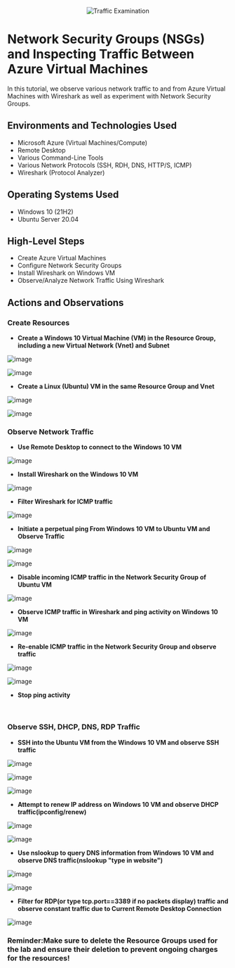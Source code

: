 <p align="center">
<img src="https://i.imgur.com/Ua7udoS.png" alt="Traffic Examination"/>
</p>

<h1>Network Security Groups (NSGs) and Inspecting Traffic Between Azure Virtual Machines</h1>
In this tutorial, we observe various network traffic to and from Azure Virtual Machines with Wireshark as well as experiment with Network Security Groups. <br />


<h2>Environments and Technologies Used</h2>

- Microsoft Azure (Virtual Machines/Compute)
- Remote Desktop
- Various Command-Line Tools
- Various Network Protocols (SSH, RDH, DNS, HTTP/S, ICMP)
- Wireshark (Protocol Analyzer)

<h2>Operating Systems Used </h2>

- Windows 10 (21H2)
- Ubuntu Server 20.04

<h2>High-Level Steps</h2>

- Create Azure Virtual Machines
- Configure Network Security Groups
- Install Wireshark on Windows VM
- Observe/Analyze Network Traffic Using Wireshark

<h2>Actions and Observations</h2>

<h3>Create Resources</h3>

- <b>Create a Windows 10 Virtual Machine (VM) in the Resource Group, including a new Virtual Network (Vnet) and Subnet</b>

![image](https://github.com/Postmoedev/azure-network-protocols/assets/150564271/f671762b-f9d6-4198-898b-3f8b31007670)

![image](https://github.com/Postmoedev/azure-network-protocols/assets/150564271/402ab76c-adc5-49f7-9d3a-8ddab0465e45)
<br />

- <b>Create a Linux (Ubuntu) VM in the same Resource Group and Vnet</b>

![image](https://github.com/Postmoedev/azure-network-protocols/assets/150564271/7a614c83-ca4a-4356-89f4-ece22fe19ba2)


![image](https://github.com/Postmoedev/azure-network-protocols/assets/150564271/8092d359-8b6e-4334-91fd-733e186c5c19)
<br />

<h3>Observe Network Traffic</h3>

- <b>Use Remote Desktop to connect to the Windows 10 VM</b>

![image](https://github.com/Postmoedev/azure-network-protocols/assets/150564271/ec9a2782-8350-4779-b8a3-21a5761c8752)
<br />
- <b>Install Wireshark on the Windows 10 VM</b>

![image](https://github.com/Postmoedev/azure-network-protocols/assets/150564271/29bb68cb-fa85-429e-9c9d-222898e64ec5)

- <b>Filter Wireshark for ICMP traffic</b>

![image](https://github.com/Postmoedev/azure-network-protocols/assets/150564271/97ac126b-d1e8-4e0f-91e4-705923503bda)

- <b>Initiate a perpetual ping From Windows 10 VM to Ubuntu VM and Observe Traffic</b>

![image](https://github.com/Postmoedev/azure-network-protocols/assets/150564271/e1c3baaf-6761-4975-8a7b-52b687c9526f)

![image](https://github.com/Postmoedev/azure-network-protocols/assets/150564271/67c5b158-8b7d-40c5-971f-418a6d513adf)

- <b>Disable incoming ICMP traffic in the Network Security Group of Ubuntu VM</b>

![image](https://github.com/Postmoedev/azure-network-protocols/assets/150564271/922246f1-e50f-48e8-a94c-6442b17b5d46)

- <b>Observe ICMP traffic in Wireshark and ping activity on Windows 10 VM</b>

![image](https://github.com/Postmoedev/azure-network-protocols/assets/150564271/f64452b4-3209-49c3-9027-5815652bb782)

- <b>Re-enable ICMP traffic in the Network Security Group and observe traffic</b>

![image](https://github.com/Postmoedev/azure-network-protocols/assets/150564271/90508825-452c-4f8f-8dd2-5525c36965d8)

![image](https://github.com/Postmoedev/azure-network-protocols/assets/150564271/ca7af4be-c8f7-4e8e-b605-4cbd7d162e18)

- <b>Stop ping activity</b>
<br />
<h3>Observe SSH, DHCP, DNS, RDP Traffic</h3>

- <b>SSH into the Ubuntu VM from the Windows 10 VM and observe SSH traffic</b>

![image](https://github.com/Postmoedev/azure-network-protocols/assets/150564271/f83807d6-795d-4a28-af3a-826c54fd0b77)

![image](https://github.com/Postmoedev/azure-network-protocols/assets/150564271/44d1156f-4c73-42af-8556-39c0c8d080d8)

![image](https://github.com/Postmoedev/azure-network-protocols/assets/150564271/17ba8a2b-2efe-486c-b617-6862c61e5ccc)

- <b>Attempt to renew IP address on Windows 10 VM and observe DHCP traffic(ipconfig/renew)</b>

![image](https://github.com/Postmoedev/azure-network-protocols/assets/150564271/ec0b0708-04d1-4a1c-9991-a3f5d23ebfb6)

![image](https://github.com/Postmoedev/azure-network-protocols/assets/150564271/84d4ffea-18b1-41e5-ad95-eebbfa580f29)

- <b>Use nslookup to query DNS information from Windows 10 VM and observe DNS traffic(nslookup "type in website")</b>

![image](https://github.com/Postmoedev/azure-network-protocols/assets/150564271/91f9cdc4-90f2-427b-87da-20cb0774ed97)

![image](https://github.com/Postmoedev/azure-network-protocols/assets/150564271/3a02c5f4-2585-4a50-8ecc-a17b3f1c7a11)

- <b>Filter for RDP(or type tcp.port==3389 if no packets display) traffic and observe constant traffic due to Current Remote Desktop Connection</b>

![image](https://github.com/Postmoedev/azure-network-protocols/assets/150564271/a033a5cd-bd7c-410c-bcc9-6333497c8f56)

<h3>Reminder:Make sure to delete the Resource Groups used for the lab and ensure their deletion to prevent ongoing charges for the resources!</h3>
